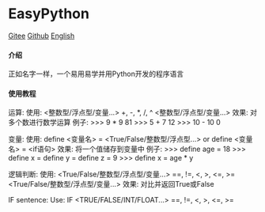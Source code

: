 <!--
 * @作者: __init__(PartyParrot)
 * @作者: ADD(yps666)
 * @Github 地址: https://github.com/PartyParrot359
 * @Gitee 地址: https://gitee.com/JUST_SANS
 * @Gitee 地址: https://gitee.com/yps666py
 * @邮件: 2100970361@qq.com
 * @邮件: qwq-abb-2021@foxmail.com
 * @Date: 2021-11-19 20:32:21
 * @最后一次编辑人: ADD(yps666)
 * @LastEditTime: 2021-12-4 20:17:50
-->
# EasyPython
[Gitee](https://gitee.com/ky-studio/EasyPython)
[Github](https://github.com/PartyParrot359/EasyPython)
[English](./README.md)
#### 介绍
正如名字一样，一个易用易学并用Python开发的程序语言

<!-- #### 如何使用？ -->
<!-- 准备工具：Python 3.7以上版本，Pyinstaller -->


<!-- #### 安装教程 -->
<!-- 在发行版中下载程序，打开即可。 -->
#### 使用教程
运算:
    使用: <整数型/浮点型/变量...> +, -, *, /, ^ <整数型/浮点型/变量...>
    效果: 对多个数进行数学运算
    例子: 
        >>> 9 * 9
            81
        >>> 5 + 7
            12
        >>> 10 - 10
            0


变量:
    使用: define <变量名> = <True/False/整数型/浮点型...> or define <变量名> = <if语句>
    效果: 将一个值储存到变量中
    例子: 
        >>> define age = 18
        >>> define x = define y = define z = 9
        >>> define x = age * y

逻辑判断:
    使用: <True/False/整数型/浮点型/变量...> ==, !=, <, >, <=, >= <True/False/整数型/浮点型/变量...>
    效果: 对比并返回True或False 

IF sentence:
    Use: IF <TRUE/FALSE/INT/FLOAT...> ==, !=, <, >, <=, >=



